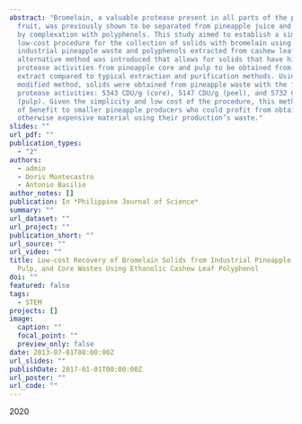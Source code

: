 ```yaml
---
abstract: "Bromelain, a valuable protease present in all parts of the pineapple
  fruit, was previously shown to be separated from pineapple juice and protected
  by complexation with polyphenols. This study aimed to establish a simple,
  low-cost procedure for the collection of solids with bromelain using
  industrial pineapple waste and polyphenols extracted from cashew leaf. An
  alternative method was introduced that allows for solids that have higher
  protease activities from pineapple core and pulp to be obtained from pineapple
  extract compared to typical extraction and purification methods. Using this
  modified method, solids were obtained from pineapple waste with the following
  protease activities: 5343 CDU/g (core), 5147 CDU/g (peel), and 5732 CDU/g
  (pulp). Given the simplicity and low cost of the procedure, this method can be
  of benefit to smaller pineapple producers who could profit from obtaining an
  otherwise expensive material using their production’s waste."
slides: ""
url_pdf: ""
publication_types:
  - "2"
authors:
  - admin
  - Doris Montecastro
  - Antonio Basilio
author_notes: []
publication: In *Philippine Journal of Science*
summary: ""
url_dataset: ""
url_project: ""
publication_short: ""
url_source: ""
url_video: ""
title: Low-cost Recovery of Bromelain Solids from Industrial Pineapple Peel,
  Pulp, and Core Wastes Using Ethanolic Cashew Leaf Polyphenol
doi: ""
featured: false
tags:
  - STEM
projects: []
image:
  caption: ""
  focal_point: ""
  preview_only: false
date: 2013-07-01T00:00:00Z
url_slides: ""
publishDate: 2017-01-01T00:00:00Z
url_poster: ""
url_code: ""
---
```

2020